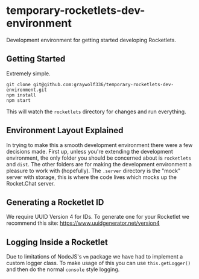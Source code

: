 # temporary-rocketlets-dev-environment
Development environment for getting started developing Rocketlets.

## Getting Started
Extremely simple.

```
git clone git@github.com:graywolf336/temporary-rocketlets-dev-environment.git
npm install
npm start
```

This will watch the `rocketlets` directory for changes and run everything.

## Environment Layout Explained
In trying to make this a smooth development environment there were a few decisions made.
First up, unless you're extending the development environment, the only folder you should be concerned about is `rocketlets` and `dist`.
The other folders are for making the development environment a pleasure to work with (hopefully).
The `.server` directory is the "mock" server with storage, this is where the code lives which mocks up the Rocket.Chat server.

## Generating a Rocketlet ID
We require UUID Version 4 for IDs. To generate one for your Rocketlet we recommend this site: https://www.uuidgenerator.net/version4

## Logging Inside a Rocketlet
Due to limitations of NodeJS's `vm` package we have had to implement a custom logger class.
To make usage of this you can use `this.getLogger()` and then do the normal `console` style logging.

